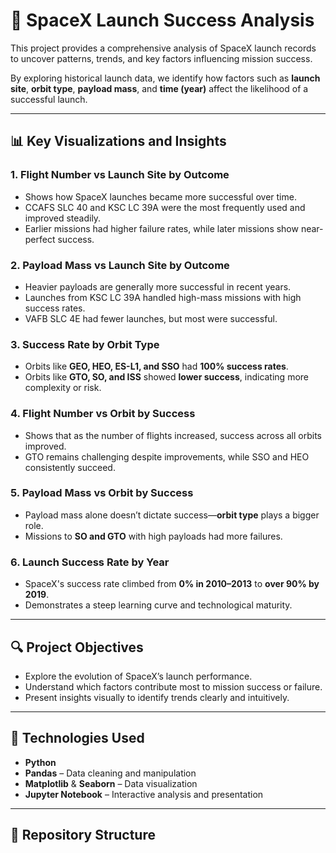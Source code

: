 # 🚀 SpaceX Launch Success Analysis

This project provides a comprehensive analysis of SpaceX launch records to uncover patterns, trends, and key factors influencing mission success.

By exploring historical launch data, we identify how factors such as **launch site**, **orbit type**, **payload mass**, and **time (year)** affect the likelihood of a successful launch.

---

## 📊 Key Visualizations and Insights

### 1. **Flight Number vs Launch Site by Outcome**
- Shows how SpaceX launches became more successful over time.
- CCAFS SLC 40 and KSC LC 39A were the most frequently used and improved steadily.
- Earlier missions had higher failure rates, while later missions show near-perfect success.

### 2. **Payload Mass vs Launch Site by Outcome**
- Heavier payloads are generally more successful in recent years.
- Launches from KSC LC 39A handled high-mass missions with high success rates.
- VAFB SLC 4E had fewer launches, but most were successful.

### 3. **Success Rate by Orbit Type**
- Orbits like **GEO, HEO, ES-L1, and SSO** had **100% success rates**.
- Orbits like **GTO, SO, and ISS** showed **lower success**, indicating more complexity or risk.
  
### 4. **Flight Number vs Orbit by Success**
- Shows that as the number of flights increased, success across all orbits improved.
- GTO remains challenging despite improvements, while SSO and HEO consistently succeed.

### 5. **Payload Mass vs Orbit by Success**
- Payload mass alone doesn’t dictate success—**orbit type** plays a bigger role.
- Missions to **SO and GTO** with high payloads had more failures.

### 6. **Launch Success Rate by Year**
- SpaceX's success rate climbed from **0% in 2010–2013** to **over 90% by 2019**.
- Demonstrates a steep learning curve and technological maturity.

---

## 🔍 Project Objectives

- Explore the evolution of SpaceX’s launch performance.
- Understand which factors contribute most to mission success or failure.
- Present insights visually to identify trends clearly and intuitively.

---

## 🧰 Technologies Used

- **Python**
- **Pandas** – Data cleaning and manipulation
- **Matplotlib** & **Seaborn** – Data visualization
- **Jupyter Notebook** – Interactive analysis and presentation

---

## 📁 Repository Structure

